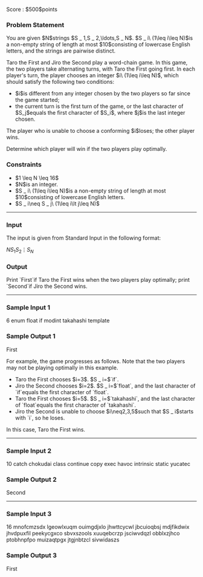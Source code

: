 
<div>

<span>

<span>

<p>
Score : $500$points
</p>

<div>

<section>

### **Problem Statement**

<p>
You are given $N$strings $S _ 1,S _ 2,\ldots,S _ N$.
$S _ i\ (1\leq i\leq N)$is a non-empty string of length at most $10$consisting of lowercase English letters, and the strings are pairwise distinct.
</p>

<p>
Taro the First and Jiro the Second play a word-chain game.
In this game, the two players take alternating turns,
with Taro the First going first.
In each player's turn, the player chooses an integer $i\ (1\leq i\leq N)$,
which should satisfy the following two conditions:
</p>

<ul>

<li>
$i$is different from any integer chosen by the two players so far since the game started;
</li>

<li>
the current turn is the first turn of the game, or the last character of $S_j$equals the first character of $S_i$, where $j$is the last integer chosen.
</li>

</ul>

<p>
The player who is unable to choose a conforming $i$loses; the other player wins.
</p>

<p>
Determine which player will win if the two players play optimally.
</p>

</section>

</div>

<div>

<section>

### **Constraints**

<ul>

<li>
$1 \leq N \leq 16$
</li>

<li>
$N$is an integer.
</li>

<li>
$S _ i\ (1\leq i\leq N)$is a non-empty string of length at most $10$consisting of lowercase English letters.
</li>

<li>
$S _ i\neq S _ j\ (1\leq i\lt j\leq N)$
</li>

</ul>

</section>

</div>

---

<div>

<div>

<section>

### **Input**

<p>
The input is given from Standard Input in the following format:
</p>

<div>

$N$$S_1$$S_2$$\vdots$$S_N$
</div>

</section>

</div>

<div>

<section>

### **Output**

<p>
Print `First`if Taro the First wins when the two players play optimally; print `Second`if Jiro the Second wins.
</p>

</section>

</div>

</div>

---

<div>

<section>

### **Sample Input 1**

<div>

6
enum
float
if
modint
takahashi
template

</div>

</section>

</div>

<div>

<section>

### **Sample Output 1**

<div>

First

</div>

<p>
For example, the game progresses as follows.
Note that the two players may not be playing optimally in this example.
</p>

<ul>

<li>
Taro the First chooses $i=3$.  $S _ i=$`if`.
</li>

<li>
Jiro the Second chooses $i=2$.  $S _ i=$`float`, and the last character of `if`equals the first character of `float`.
</li>

<li>
Taro the First chooses $i=5$.  $S _ i=$`takahashi`, and the last character of `float`equals the first character of `takahashi`.
</li>

<li>
Jiro the Second is unable to choose $i\neq2,3,5$such that $S _ i$starts with `i`, so he loses.
</li>

</ul>

<p>
In this case, Taro the First wins.
</p>

</section>

</div>

---

<div>

<section>

### **Sample Input 2**

<div>

10
catch
chokudai
class
continue
copy
exec
havoc
intrinsic
static
yucatec

</div>

</section>

</div>

<div>

<section>

### **Sample Output 2**

<div>

Second

</div>

</section>

</div>

---

<div>

<section>

### **Sample Input 3**

<div>

16
mnofcmzsdx
lgeowlxuqm
ouimgdjxlo
jhwttcycwl
jbcuioqbsj
mdjfikdwix
jhvdpuxfil
peekycgxco
sbvxszools
xuuqebcrzp
jsciwvdqzl
obblxzjhco
ptobhnpfpo
muizaqtpgx
jtgjnbtzcl
sivwidaszs

</div>

</section>

</div>

<div>

<section>

### **Sample Output 3**

<div>

First

</div>

</section>

</div>

</span>

</span>

</div>

